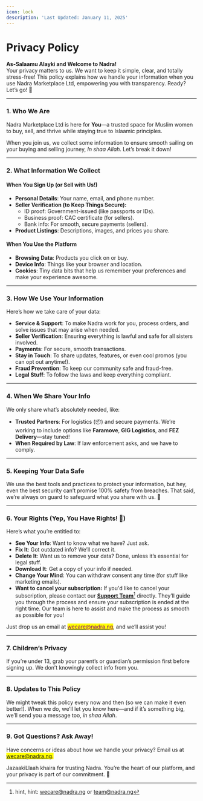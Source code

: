 ```yaml
---
icon: lock
description: 'Last Updated: January 11, 2025'
---
```


# Privacy Policy

**As-Salaamu Alayki and Welcome to Nadra!**\
Your privacy matters to us. We want to keep it simple, clear, and totally stress-free! This policy explains how we handle your information when you use Nadra Marketplace Ltd, empowering you with transparency. Ready? Let’s go! 🌟

***

### **1. Who We Are**

Nadra Marketplace Ltd is here for **You**—a trusted space for Muslim women to buy, sell, and thrive while staying true to Islaamic principles.

When you join us, we collect some information to ensure smooth sailing on your buying and selling journey, _In shaa Allah_. Let’s break it down!

***

### **2. What Information We Collect**

#### **When You Sign Up (or Sell with Us!)**

* **Personal Details**: Your name, email, and phone number.
* **Seller Verification (to Keep Things Secure):**
  * ID proof: Government-issued (like passports or IDs).
  * Business proof: CAC certificate (for sellers).
  * Bank info: For smooth, secure payments (sellers).
* **Product Listings**: Descriptions, images, and prices you share.

#### **When You Use the Platform**

* **Browsing Data**: Products you click on or buy.
* **Device Info**: Things like your browser and location.
* **Cookies**: Tiny data bits that help us remember your preferences and make your experience awesome.

***

### **3. How We Use Your Information**

Here’s how we take care of your data:

* **Service & Support**: To make Nadra work for you, process orders, and solve issues that may arise when needed.
* **Seller Verification**: Ensuring everything is lawful and safe for all sisters involved.
* **Payments**: For secure, smooth transactions.
* **Stay in Touch**: To share updates, features, or even cool promos (you can opt out anytime!).
* **Fraud Prevention**: To keep our community safe and fraud-free.
* **Legal Stuff**: To follow the laws and keep everything compliant.

***

### **4. When We Share Your Info**

We only share what’s absolutely needed, like:

* **Trusted Partners**: For logistics (📦) and secure payments. We’re working to include options like **Faramove**, **GIG Logistics**, and **FEZ Delivery**—stay tuned!
* **When Required by Law**: If law enforcement asks, and we have to comply.

***

### **5. Keeping Your Data Safe**

We use the best tools and practices to protect your information, but hey, even the best security can’t promise 100% safety from breaches. That said, we’re always on guard to safeguard what you share with us. 💪

***

### **6. Your Rights (Yep, You Have Rights! 🚀)**

Here’s what you’re entitled to:

* **See Your Info**: Want to know what we have? Just ask.
* **Fix It**: Got outdated info? We’ll correct it.
* **Delete It**: Want us to remove your data? Done, unless it’s essential for legal stuff.
* **Download It**: Get a copy of your info if needed.
* **Change Your Mind**: You can withdraw consent any time (for stuff like marketing emails).
* **Want to cancel your subscription:** If you'd like to cancel your subscription, please contact our [**Support Team**](#user-content-fn-1)[^1] directly. They’ll guide you through the process and ensure your subscription is ended at the right time. Our team is here to assist and make the process as smooth as possible for you!

Just drop us an email at [<mark style="color:purple;">wecare@nadra.ng</mark>](https://mail.google.com/mail/u/0/?fs=1\&tf=cm\&source=mailto\&su=Terms+of+service+Inquiry\&to=wecare@nadra.ng\&body=As-Salaamu+Alaykum,%0D%0A%0D%0AI+would+like+to+know+more+about...), and we’ll assist you!

***

### **7. Children’s Privacy**

If you’re under 13, grab your parent’s or guardian’s permission first before signing up. We don’t knowingly collect info from you.

***

### **8. Updates to This Policy**

We might tweak this policy every now and then (so we can make it even better!). When we do, we’ll let you know here—and if it’s something big, we’ll send you a message too, _in shaa Allah_.

***

### **9. Got Questions? Ask Away!**

Have concerns or ideas about how we handle your privacy? Email us at <mark style="color:purple;">wecare@nadra.ng.</mark>

JazaakiLlaah khaira for trusting Nadra. You’re the heart of our platform, and your privacy is part of our commitment. 🌸

[^1]: hint, hint: wecare@nadra.ng or team@nadra.ng

